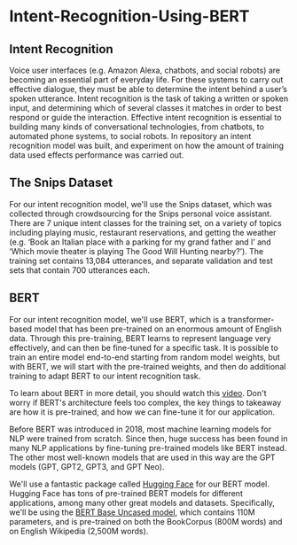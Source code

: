 # Intent-Recognition-Using-BERT

## Intent Recognition
Voice user interfaces (e.g. Amazon Alexa, chatbots, and social robots) are becoming an essential part of everyday life. For these systems to carry out effective dialogue, they must be able to determine the intent behind a user’s spoken utterance. Intent recognition is the task of taking a written or spoken input, and determining which of several classes it matches in order to best respond or guide the interaction. Effective intent recognition is essential to building many kinds of conversational technologies, from chatbots, to automated phone systems, to social robots. In repository an intent recognition model was built, and experiment on how the amount of training data used effects performance was carried out.

## The Snips Dataset
For our intent recognition model, we'll use the Snips dataset, which was collected through crowdsourcing for the Snips personal voice assistant. 
There are 7 unique intent classes for the training set, on a variety of topics including playing music, restaurant reservations, and getting the weather (e.g. ‘Book an Italian place with a parking for my grand father and I’ and ‘Which movie theater is playing The Good Will Hunting nearby?’).
The training set contains 13,084 utterances, and separate validation and test sets that contain 700 utterances each.


## BERT
For our intent recognition model, we'll use BERT, which is a transformer-based model that has been pre-trained on an enormous amount of English data. Through this pre-training, BERT learns to represent language very effectively, and can then be fine-tuned for a specific task. It is possible to train an entire model end-to-end starting from random model weights, but with BERT, we will start with the pre-trained weights, and then do additional training to adapt BERT to our intent recognition task.

To learn about BERT in more detail, you should watch this [video](https://www.youtube.com/watch?v=xI0HHN5XKDo).
Don't worry if BERT's architecture feels too complex, the key things to takeaway are how it is pre-trained, and how we can fine-tune it for our application.

Before BERT was introduced in 2018, most machine learning models for NLP were trained from scratch. Since then, huge success has been found in many NLP applications by fine-tuning pre-trained models like BERT instead. The other most well-known models that are used in this way are the GPT models (GPT, GPT2, GPT3, and GPT Neo).

We'll use a fantastic package called [Hugging Face](https://huggingface.co/) for our BERT model. Hugging Face has tons of pre-trained BERT models for different applications, among many other great models and datasets. Specifically, we'll be using the [BERT Base Uncased model](https://huggingface.co/bert-base-uncased), which contains 110M parameters, and is pre-trained on both the BookCorpus (800M words) and on English Wikipedia (2,500M words).

